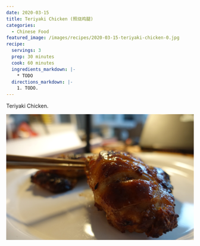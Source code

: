 ```yaml
---
date: 2020-03-15
title: Teriyaki Chicken (照烧鸡腿)
categories:
  - Chinese Food
featured_image: /images/recipes/2020-03-15-teriyaki-chicken-0.jpg
recipe:
  servings: 3
  prep: 30 minutes
  cook: 60 minutes
  ingredients_markdown: |-
    * TODO
  directions_markdown: |-
    1. TODO.
---
```

Teriyaki Chicken.

![pic](/images/recipes/2020-03-15-teriyaki-chicken-1.jpg)